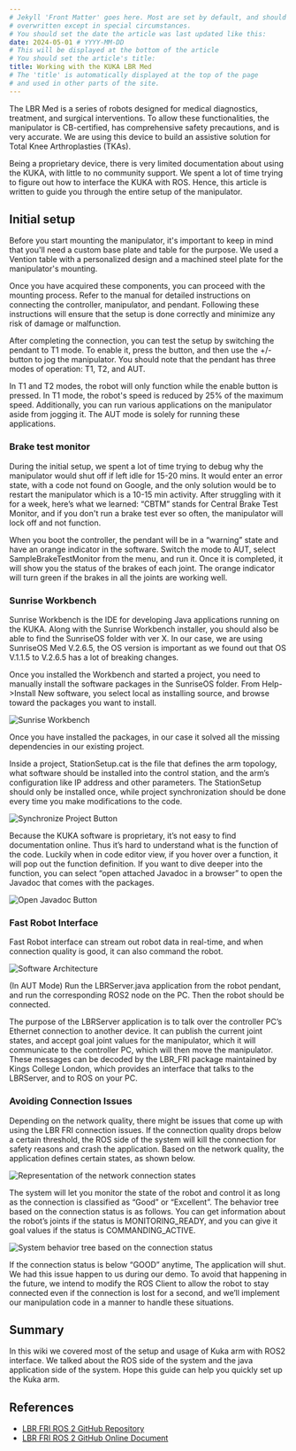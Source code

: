 ```yaml
---
# Jekyll 'Front Matter' goes here. Most are set by default, and should NOT be
# overwritten except in special circumstances. 
# You should set the date the article was last updated like this:
date: 2024-05-01 # YYYY-MM-DD
# This will be displayed at the bottom of the article
# You should set the article's title:
title: Working with the KUKA LBR Med
# The 'title' is automatically displayed at the top of the page
# and used in other parts of the site.
---
```

The LBR Med is a series of robots designed for medical diagnostics, treatment, and surgical interventions. To allow these functionalities, the manipulator is CB-certified, has comprehensive safety precautions, and is very accurate. We are using this device to build an assistive solution for Total Knee Arthroplasties (TKAs).

Being a proprietary device, there is very limited documentation about using the KUKA, with little to no community support. We spent a lot of time trying to figure out how to interface the KUKA with ROS. Hence, this article is written to guide you through the entire setup of the manipulator.

## Initial setup
Before you start mounting the manipulator, it's important to keep in mind that you'll need a custom base plate and table for the purpose. We used a Vention table with a personalized design and a machined steel plate for the manipulator's mounting. 

Once you have acquired these components, you can proceed with the mounting process. Refer to the manual for detailed instructions on connecting the controller, manipulator, and pendant. Following these instructions will ensure that the setup is done correctly and minimize any risk of damage or malfunction.

After completing the connection, you can test the setup by switching the pendant to T1 mode. To enable it, press the button, and then use the +/- button to jog the manipulator. You should note that the pendant has three modes of operation: T1, T2, and AUT.

In T1 and T2 modes, the robot will only function while the enable button is pressed. In T1 mode, the robot's speed is reduced by 25% of the maximum speed. Additionally, you can run various applications on the manipulator aside from jogging it. The AUT mode is solely for running these applications. 


### Brake test monitor
During the initial setup, we spent a lot of time trying to debug why the manipulator would shut off if left idle for 15-20 mins. It would enter an error state, with a code not found on Google, and the only solution would be to restart the manipulator which is a 10-15 min activity. After struggling with it for a week, here’s what we learned: “CBTM” stands for Central Brake Test Monitor, and if you don't run a brake test ever so often, the manipulator will lock off and not function. 

When you boot the controller, the pendant will be in a “warning” state and have an orange indicator in the software. Switch the mode to AUT, select SampleBrakeTestMonitor from the menu, and run it. Once it is completed, it will show you the status of the brakes of each joint. The orange indicator will turn green if the brakes in all the joints are working well.

### Sunrise Workbench
Sunrise Workbench is the IDE for developing Java applications running on the KUKA. Along with the Sunrise Workbench installer, you should also be able to find the SunriseOS folder with ver X. In our case, we are using SunriseOS Med V.2.6.5, the OS version is important as we found out that OS V.1.1.5 to V.2.6.5 has a lot of breaking changes.

Once you installed the Workbench and started a project, you need to manually install the software packages in the SunriseOS folder. From Help->Install New software, you select local as installing source, and browse toward the packages you want to install.

![Sunrise Workbench](assets/sunrise_install_software.png)

Once you have installed the packages, in our case it solved all the missing dependencies in our existing project.

Inside a project, StationSetup.cat is the file that defines the arm topology, what software should be installed into the control station, and the arm’s configuration like IP address and other parameters. The StationSetup should only be installed once, while project synchronization should be done every time you make modifications to the code.

![Synchronize Project Button](assets/sunrise_workbench_synchronize.png)

Because the KUKA software is proprietary, it’s not easy to find documentation online. Thus it’s hard to understand what is the function of the code. Luckily when in code editor view, if you hover over a function, it will pop out the function definition. If you want to dive deeper into the function, you can select “open attached Javadoc in a browser” to open the Javadoc that comes with the packages.

![Open Javadoc Button](assets/sunrise_workbench_synchronize.png)

### Fast Robot Interface
Fast Robot interface can stream out robot data in real-time, and when connection quality is good, it can also command the robot.

![Software Architecture](assets/lbr_fri_ros2.svg)

(In AUT Mode) Run the LBRServer.java application from the robot pendant, and run the corresponding ROS2 node on the PC. Then the robot should be connected.

The purpose of the LBRServer application is to talk over the controller PC’s Ethernet connection to another device. It can publish the current joint states, and accept goal joint values for the manipulator, which it will communicate to the controller PC, which will then move the manipulator. These messages can be decoded by the LBR_FRI package maintained by Kings College London, which provides an interface that talks to the LBRServer, and to ROS on your PC.

### Avoiding Connection Issues

Depending on the network quality, there might be issues that come up with using the LBR FRI connection issues. If the connection quality drops below a certain threshold, the ROS side of the system will kill the connection for safety reasons and crash the application. Based on the network quality, the application defines certain states, as shown below. 

![Representation of the network connection states](assets/friquality.png)

The system will let you monitor the state of the robot and control it as long as the connection is classified as “Good” or “Excellent”.  The behavior tree based on the connection status is as follows. You can get information about the robot’s joints if the status is MONITORING_READY, and you can give it goal values if the status is COMMANDING_ACTIVE.

![System behavior tree based on the connection status](assets/fristate.png)

If the connection status is below “GOOD” anytime, The application will shut. We had this issue happen to us during our demo. To avoid that happening in the future, we intend to modify the ROS Client to allow the robot to stay connected even if the connection is lost for a second, and we’ll implement our manipulation code in a manner to handle these situations.

## Summary
In this wiki we covered most of the setup and usage of Kuka arm with ROS2 interface. We talked about the ROS side of the system and the java application side of the system. Hope this guide can help you quickly set up the Kuka arm.

## References
- [LBR FRI ROS 2 GitHub Repository](https://github.com/lbr-stack/lbr_fri_ros2_stack)
- [LBR FRI ROS 2 GitHub Online Document](https://lbr-stack.readthedocs.io/en/latest/)